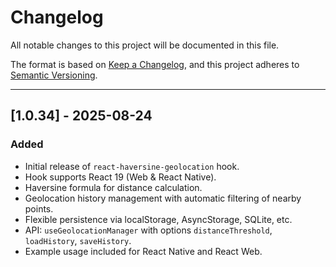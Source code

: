 # Changelog

All notable changes to this project will be documented in this file.

The format is based on [Keep a Changelog](https://keepachangelog.com/en/1.0.0/), and this project adheres to [Semantic Versioning](https://semver.org/).

---

## [1.0.34] - 2025-08-24

### Added

- Initial release of `react-haversine-geolocation` hook.
- Hook supports React 19 (Web & React Native).
- Haversine formula for distance calculation.
- Geolocation history management with automatic filtering of nearby points.
- Flexible persistence via localStorage, AsyncStorage, SQLite, etc.
- API: `useGeolocationManager` with options `distanceThreshold`, `loadHistory`, `saveHistory`.
- Example usage included for React Native and React Web.
